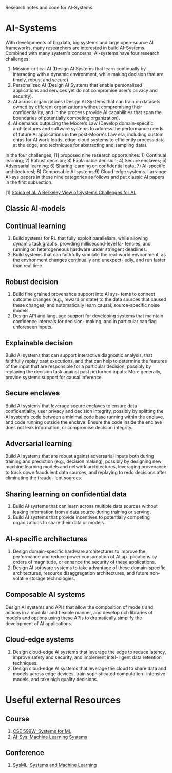 Research notes and code for AI-Systems.
# AI-Systems
With developments of big data, big systems and large open-source AI frameworks, many researchers are interested in build AI-Systems. Combined with many system's concerns, AI-systems have four research challenges: 
1. Mission-critical AI (Design AI Systems that learn continually by interacting with a dynamic environment, while making decision that are timely, robust and secure).
2. Personalized AI (Design AI Systems that enable personalized applications and services yet do not compromise user's privacy and security).
3. AI across organizations (Design AI Systems that can train on datasets owned by different organizations without compromising their confidentiality, and in the process provide AI capabilities that span the boundaries of potentially competing organization).
4. AI demands outpucing the Moore's Law (Develop domain-specific architectures and software systems to address the performance needs of future AI applications in the post-Moore's Law era, including custom chips for AI work-loads, edge-cloud systems to efficiently process data at the edge, and techniques for abstracting and sampling data).<br>

In the four challenges, [1] proposed nine research opportunites: 1) Continual learning; 2) Robust decision; 3) Explainable decision; 4) Secure enclaves; 5) Adversarial learning; 6) Sharing learning on confidential data; 7) AI-specific architecturesl; 8) Composable AI systems;9) Cloud-edge systems. I arrange AI-sys papers in these nine categories as follows and put classic AI papers in the first subsection.<br>

[1] [Stoica et al. A Berkeley View of Systems Challenges for AI.](https://arxiv.org/pdf/1712.05855.pdf)
## Classic AI-models
## Continual learning
1. Build systems for RL that fully exploit parallelism, while allowing dynamic task graphs, providing millisecond-level la- tencies, and running on heterogeneous hardware under stringent deadlines.
2. Build systems that can faithfully simulate the real-world environment, as the environment changes continually and unexpect- edly, and run faster than real time.
## Robust decision
1. Build fine grained provenance support into AI sys- tems to connect outcome changes (e.g., reward or state) to the data sources that caused these changes, and automatically learn causal, source-specific noise models.
2. Design API and language support for developing systems that maintain confidence intervals for decision- making, and in particular can flag unforeseen inputs.
## Explainable decision
Build AI systems that can support interactive diagnostic analysis, that faithfully replay past executions, and that can help to determine the features of the input that are responsible for a particular decision, possibly by replaying the decision task against past perturbed inputs. More generally, provide systems support for causal inference.
## Secure enclaves
Build AI systems that leverage secure enclaves to ensure data confidentiality, user privacy and decision integrity, possibly by splitting the AI system’s code between a minimal code base running within the enclave, and code running outside the enclave. Ensure the code inside the enclave does not leak information, or compromise decision integrity.
## Adversarial learning
Build AI systems that are robust against adversarial inputs both during training and prediction (e.g., decision making), possibly by designing new machine learning models and network architectures, leveraging provenance to track down fraudulent data sources, and replaying to redo decisions after eliminating the fraudu- lent sources.
## Sharing learning on confidential data
1. Build AI systems that can learn across multiple data sources without leaking information from a data source during training or serving.
2. Build AI systems that provide incentives to potentially competing organizations to share their data or models.
## AI-specific architectures
1. Design domain-specific hardware architectures to improve the performance and reduce power consumption of AI ap- plications by orders of magnitude, or enhance the security of these applications.
2. Design AI software systems to take advantage of these domain-specific architectures, resource disaggregation architectures, and future non-volatile storage technologies.
## Composable AI systems
Design AI systems and APIs that allow the composition of models and actions in a modular and flexible manner, and develop rich libraries of models and options using these APIs to dramatically simplify the development of AI applications.
## Cloud-edge systems
1. Design cloud-edge AI systems that leverage the edge to reduce latency, improve safety and security, and implement intel- ligent data retention techniques.
2. Design cloud-edge AI systems that leverage the cloud to share data and models across edge devices, train sophisticated computation- intensive models, and take high quality decisions.
# Useful external Resources
## Course
1. [CSE 599W: Systems for ML](http://dlsys.cs.washington.edu/)
2. [AI-Sys: Machine Learning Systems](https://ucbrise.github.io/cs294-ai-sys-fa19/#today)
## Conference
1. [SysML: Systems and Machine Learning](https://mlsys.org/Conferences/2019/index.html#body)
